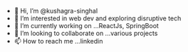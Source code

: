 - 👋 Hi, I’m @kushagra-singhal
- 👀 I’m interested in web dev and exploring disruptive tech
- 🌱 I’m currently working on ...ReactJs, SpringBoot
- 💞️ I’m looking to collaborate on ...various projects
- 📫 How to reach me ...linkedin

<!---
kushagra-singhal/kushagra-singhal is a ✨ special ✨ repository because its `README.md` (this file) appears on your GitHub profile.
You can click the Preview link to take a look at your changes.
--->
